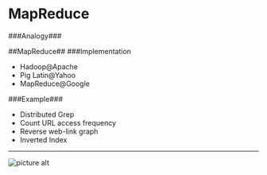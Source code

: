 MapReduce
=========
###Analogy###


##MapReduce##
###Implementation
- Hadoop@Apache
- Pig Latin@Yahoo
- MapReduce@Google


###Example###
- Distributed Grep
- Count URL access frequency
- Reverse web-link graph
- Inverted Index


- - - -
![picture alt](http://hadoop.apache.org/images/hadoop-logo.jpg "Title is optional")
